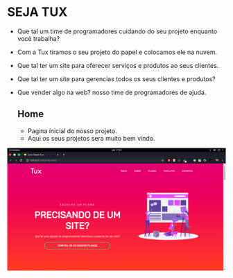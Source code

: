 # SEJA TUX
 - Que tal um time de programadores cuidando do seu projeto enquanto você trabalha?
 - Com a Tux tiramos o seu projeto do papel e colocamos ele na nuvem.
 - Que tal ter um site para oferecer serviços e produtos ao seus clientes.
 - Que tal ter um site para gerencias todos os seus clientes e produtos?
 - Que vender algo na web? nosso time de programadores de ajuda.
  
   ## Home
    - Pagina ínicial do nosso projeto.
    - Aqui os seus projetos sera muito bem vindo.


![](screenshot/cap01.png)